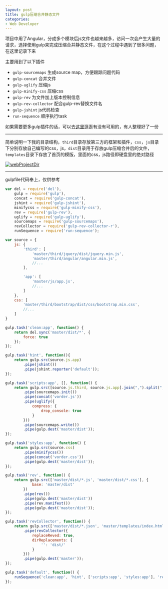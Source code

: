 ```yaml
---
layout: post
title: gulp压缩合并静态文件
categories:
- Web Developer
---
```


项目中用了Angular，分成多个模块后js文件也越来越多，访问一次会产生大量的请求，选择使用gulp来完成压缩合并静态文件，在这个过程中遇到了很多问题，在这里记录下来

主要用到了以下插件

* `gulp-sourcemaps` 生成source map，方便跟踪问题代码
* `gulp-concat` 合并文件
* `gulp-uglify` 压缩js
* `gulp-minify-css` 压缩css
* `gulp-rev` 为文件加上版本控制信息
* `gulp-rev-collector` 配合gulp-rev替换文件名
* `gulp-jshint` js代码检查
* `run-sequence` 顺序执行task  

如果需要更多gulp插件的话，可以去[这里](https://github.com/Platform-CUF/use-gulp)逛逛有没有可用的，有人整理好了一份


---


简单说明一下我的目录结构，`third`目录存放第三方的框架和插件，`css`，`js`目录下分别存放自己编写的css，js，`dist`目录用于存放gulp压缩合并后的文件，`templates`目录下存放了首页的模版，里面的css，js路径即硬盘里的绝对路径

[![webProjectDir](../../../../../public/Image/2016/01/webProjectDir.png)](../../../../../public/Image/2016/01/webProjectDir.png)

---

gulpfile代码奉上，仅供参考

```js
var del = require('del'),
	gulp = require('gulp'),
	concat = require('gulp-concat'),
	jshint = require('gulp-jshint'),
	minifycss = require('gulp-minify-css'),
	rev = require('gulp-rev'),
	uglify = require('gulp-uglify'),
	sourcemaps = require('gulp-sourcemaps'),
	revCollector = require('gulp-rev-collector-r'),
	runSequence = require('run-sequence');

var source = {
	js: {
		'third': [  
			'master/third/jquery/dist/jquery.min.js',
			'master/third/angular/angular.min.js',
			//...
		],

		'app': [
			'master/js/app.js',
			//...
		] 
	},
	css: [ 
		'master/third/bootstrap/dist/css/bootstrap.min.css',
		//...
	]
}

gulp.task('clean:app', function() {
	return del.sync('master/dist/*', {
		force: true
	});
});

gulp.task('hint', function(){
	return gulp.src(source.js.app)
		.pipe(jshint())
		.pipe(jshint.reporter('default'));
});   

gulp.task('scripts:app', [], function() {
	return gulp.src([source.js.third, source.js.app].join(",").split(",")) 
		.pipe(sourcemaps.init())
		.pipe(concat('vorder.js'))
		.pipe(uglify({
	        compress: {
	            drop_console: true
	        }
	    })) 
		.pipe(sourcemaps.write()) 
    	.pipe(gulp.dest('master/dist')); 
});

gulp.task('styles:app', function() {
	return gulp.src(source.css) 
		.pipe(minifycss())
		.pipe(concat('vorder.css'))   
        .pipe(gulp.dest('master/dist'));
});     

gulp.task('rev', function() {
	return gulp.src(['master/dist/*.js', 'master/dist/*.css'], {
			base: 'master/dist'
		})
		.pipe(rev())
		.pipe(gulp.dest('master/dist'))
		.pipe(rev.manifest())
		.pipe(gulp.dest('master/dist'));
});

gulp.task('revCollector', function() {
	return gulp.src(['master/dist/*.json', 'master/templates/index.html']) 
		.pipe(revCollector({
            replaceReved: true,
            dirReplacements: {
                '': 'dist/'
            }
        }))
		.pipe(gulp.dest('master'));
}); 

gulp.task('default', function() {
	runSequence('clean:app', 'hint', ['scripts:app', 'styles:app'], 'rev', 'revCollector');
});  
```








 